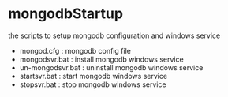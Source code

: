 # mongodbStartup
the scripts to setup mongodb configuration and windows service 

* mongod.cfg : mongodb config file
* mongodsvr.bat : install mongodb windows service
* un-mongodsvr.bat : uninstall mongodb windows service
* startsvr.bat : start mongodb windows service
* stopsvr.bat : stop mongodb windows service
